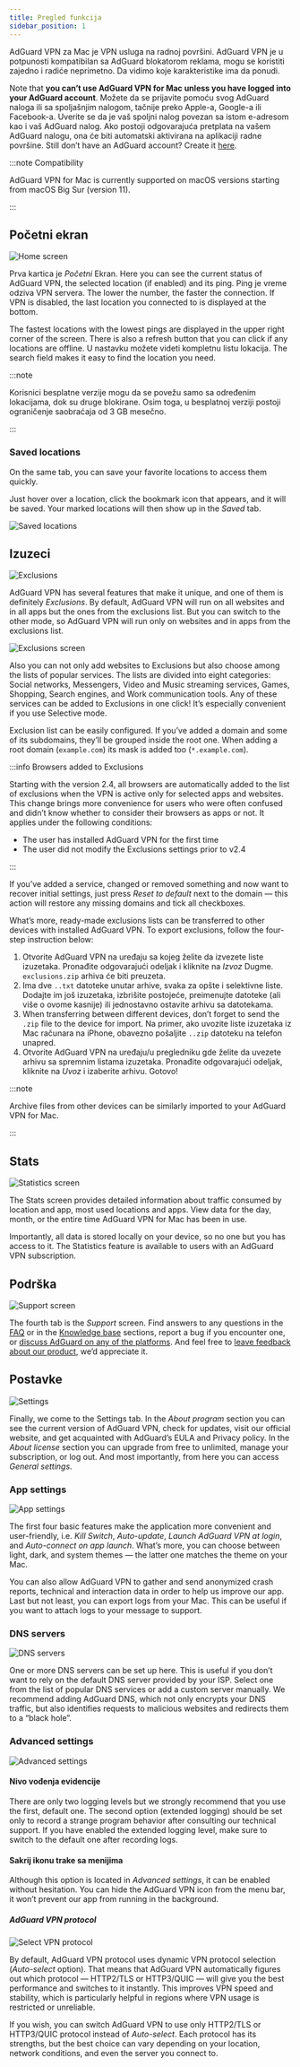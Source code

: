 ```yaml
---
title: Pregled funkcija
sidebar_position: 1
---
```


AdGuard VPN za Mac je VPN usluga na radnoj površini. AdGuard VPN je u potpunosti kompatibilan sa AdGuard blokatorom reklama, mogu se koristiti zajedno i radiće neprimetno. Da vidimo koje karakteristike ima da ponudi.

Note that **you can’t use AdGuard VPN for Mac unless you have logged into your AdGuard account**. Možete da se prijavite pomoću svog AdGuard naloga ili sa spoljašnjim nalogom, tačnije preko Apple-a, Google-a ili Facebook-a. Uverite se da je vaš spoljni nalog povezan sa istom e-adresom kao i vaš AdGuard nalog. Ako postoji odgovarajuća pretplata na vašem AdGuard nalogu, ona će biti automatski aktivirana na aplikaciji radne površine. Still don’t have an AdGuard account? Create it [here](https://auth.adguardaccount.com/registration.html).

:::note Compatibility

AdGuard VPN for Mac is currently supported on macOS versions starting from macOS Big Sur (version 11).

:::

## Početni ekran

![Home screen](https://cdn.adguardvpn.com/content/kb/vpn/mac/saved_locations.png)

Prva kartica je *Početni* Ekran. Here you can see the current status of AdGuard VPN, the selected location (if enabled) and its ping. Ping je vreme odziva VPN servera. The lower the number, the faster the connection. If VPN is disabled, the last location you connected to is displayed at the bottom.

The fastest locations with the lowest pings are displayed in the upper right corner of the screen. There is also a refresh button that you can click if any locations are offline. U nastavku možete videti kompletnu listu lokacija. The search field makes it easy to find the location you need.

:::note

Korisnici besplatne verzije mogu da se povežu samo sa određenim lokacijama, dok su druge blokirane. Osim toga, u besplatnoj verziji postoji ograničenje saobraćaja od 3 GB mesečno.

:::

### Saved locations

On the same tab, you can save your favorite locations to access them quickly.

Just hover over a location, click the bookmark icon that appears, and it will be saved. Your marked locations will then show up in the *Saved* tab.

![Saved locations](https://cdn.adguard-vpn.com/content/release_notes/vpn/mac/v2.5/Saved_locs_EN_2.png)

## Izuzeci

![Exclusions](https://cdn.adguardvpn.com/content/kb/vpn/mac/exclusions_new_en.png)

AdGuard VPN has several features that make it unique, and one of them is definitely *Exclusions*. By default, AdGuard VPN will run on all websites and in all apps but the ones from the exclusions list. But you can switch to the other mode, so AdGuard VPN will run only on websites and in apps from the exclusions list.

![Exclusions screen](https://cdn.adguardvpn.com/content/kb/vpn/mac/services_new_en.png)

Also you can not only add websites to Exclusions but also choose among the lists of popular services. The lists are divided into eight categories: Social networks, Messengers, Video and Music streaming services, Games, Shopping, Search engines, and Work communication tools. Any of these services can be added to Exclusions in one click! It’s especially convenient if you use Selective mode.

Exclusion list can be easily configured. If you’ve added a domain and some of its subdomains, they’ll be grouped inside the root one. When adding a root domain (`example.com`) its mask is added too (`*.example.com`).

:::info Browsers added to Exclusions

Starting with the version 2.4, all browsers are automatically added to the list of exclusions when the VPN is active only for selected apps and websites. This change brings more convenience for users who were often confused and didn’t know whether to consider their browsers as apps or not. It applies under the following conditions:

- The user has installed AdGuard VPN for the first time
- The user did not modify the Exclusions settings prior to v2.4

:::

If you’ve added a service, changed or removed something and now want to recover initial settings, just press *Reset to default* next to the domain — this action will restore any missing domains and tick all checkboxes.

What’s more, ready-made exclusions lists can be transferred to other devices with installed AdGuard VPN. To export exclusions, follow the four-step instruction below:

1. Otvorite AdGuard VPN na uređaju sa kojeg želite da izvezete liste izuzetaka. Pronađite odgovarajući odeljak i kliknite na *Izvoz* Dugme. `exclusions.zip` arhiva će biti preuzeta.
2. Ima dve `..txt` datoteke unutar arhive, svaka za opšte i selektivne liste. Dodajte im još izuzetaka, izbrišite postojeće, preimenujte datoteke (ali više o ovome kasnije) ili jednostavno ostavite arhivu sa datotekama.
3. When transferring between different devices, don’t forget to send the `.zip` file to the device for import. Na primer, ako uvozite liste izuzetaka iz Mac računara na iPhone, obavezno pošaljite `..zip` datoteku na telefon unapred.
4. Otvorite AdGuard VPN na uređaju/u pregledniku gde želite da uvezete arhivu sa spremnim listama izuzetaka. Pronađite odgovarajući odeljak, kliknite na *Uvoz* i izaberite arhivu. Gotovo!

:::note

Archive files from other devices can be similarly imported to your AdGuard VPN for Mac.

:::

## Stats

![Statistics screen](https://cdn.adguardvpn.com/content/kb/vpn/mac/statistics_en.png)

The Stats screen provides detailed information about traffic consumed by location and app, most used locations and apps. View data for the day, month, or the entire time AdGuard VPN for Mac has been in use.

Importantly, all data is stored locally on your device, so no one but you has access to it. The Statistics feature is available to users with an AdGuard VPN subscription.

## Podrška

![Support screen](https://cdn.adguardvpn.com/content/kb/vpn/mac/support_new_en.png)

The fourth tab is the *Support* screen. Find answers to any questions in the [FAQ](https://adguard-vpn.com/welcome.html#faq) or in the [Knowledge base](/) sections, report a bug if you encounter one, or [discuss AdGuard on any of the platforms](https://adguard.com/discuss.html). And feel free to [leave feedback about our product](https://surveys.adguard.com/vpn_mac/form.html), we’d appreciate it.

## Postavke

![Settings](https://cdn.adguardvpn.com/content/kb/vpn/mac/settings_new_en.png)

Finally, we come to the Settings tab. In the *About program* section you can see the current version of AdGuard VPN, check for updates, visit our official website, and get acquainted with AdGuard’s EULA and Privacy policy. In the *About license* section you can upgrade from free to unlimited, manage your subscription, or log out. And most importantly, from here you can access *General settings*.

### App settings

![App settings](https://cdn.adguardvpn.com/content/kb/vpn/mac/general-settings_new_en.png)

The first four basic features make the application more convenient and user-friendly, i.e. *Kill Switch*, *Auto-update*, *Launch AdGuard VPN at login*, and *Auto-connect on app launch*. What’s more, you can choose between light, dark, and system themes — the latter one matches the theme on your Mac.

You can also allow AdGuard VPN to gather and send anonymized crash reports, technical and interaction data in order to help us improve our app. Last but not least, you can export logs from your Mac. This can be useful if you want to attach logs to your message to support.

### DNS servers

![DNS servers](https://cdn.adguardvpn.com/content/kb/vpn/mac/dns_new_en.png)

One or more DNS servers can be set up here. This is useful if you don’t want to rely on the default DNS server provided by your ISP. Select one from the list of popular DNS services or add a custom server manually. We recommend adding AdGuard DNS, which not only encrypts your DNS traffic, but also identifies requests to malicious websites and redirects them to a “black hole”.

### Advanced settings

![Advanced settings](https://cdn.adguardvpn.com/content/kb/vpn/mac/advanced-settings_new_en.png)

#### Nivo vođenja evidencije

There are only two logging levels but we strongly recommend that you use the first, default one. The second option (extended logging) should be set only to record a strange program behavior after consulting our technical support. If you have enabled the extended logging level, make sure to switch to the default one after recording logs.

#### Sakrij ikonu trake sa menijima

Although this option is located in *Advanced settings*, it can be enabled without hesitation. You can hide the AdGuard VPN icon from the menu bar, it won’t prevent our app from running in the background.

##### AdGuard VPN protocol

![Select VPN protocol](https://cdn.adtidy.org/content/release_notes/vpn/mac/v2.7/protocol_en.png)

By default, AdGuard VPN protocol uses dynamic VPN protocol selection (*Auto-select* option). That means that AdGuard VPN automatically figures out which protocol — HTTP2/TLS or HTTP3/QUIC — will give you the best performance and switches to it instantly. This improves VPN speed and stability, which is particularly helpful in regions where VPN usage is restricted or unreliable.

If you wish, you can switch AdGuard VPN to use only HTTP2/TLS or HTTP3/QUIC protocol instead of *Auto-select*. Each protocol has its strengths, but the best choice can vary depending on your location, network conditions, and even the server you connect to.
